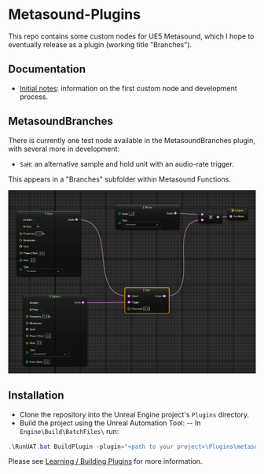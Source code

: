 # Metasound-Plugins 
This repo contains some custom nodes for UE5 Metasound, which I hope to eventually release as a plugin (working title "Branches").

## Documentation
- [Initial notes](./docs/README.md): information on the first custom node and development process.

## MetasoundBranches
There is currently one test node available in the MetasoundBranches plugin, with several more in development:

- `SaH`: an alternative sample and hold unit with an audio-rate trigger.

This appears in a "Branches" subfolder within Metasound Functions.

![Signal flow showing a sample and hold node connected to two sources at audio rate](./docs/SaH_demo.png)

## Installation
- Clone the repository into the Unreal Engine project's `Plugins` directory.
- Build the project using the Unreal Automation Tool:
-- In `Engine\Build\BatchFiles\` run: 
```PowerShell
.\RunUAT.bat BuildPlugin -plugin="<path to your project>\Plugins\metasound-plugins\MetasoundBranches.uplugin" -package="<path to your project>\Plugins\metasound-plugins\MetasoundBranches.uplugin"
```
Please see [Learning / Building Plugins](https://dev.epicgames.com/community/learning/tutorials/qz93/unreal-engine-building-plugins) for more information.
